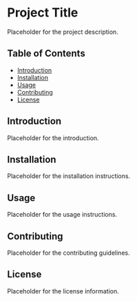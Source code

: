 # Project Title

Placeholder for the project description.

## Table of Contents

- [Introduction](#introduction)
- [Installation](#installation)
- [Usage](#usage)
- [Contributing](#contributing)
- [License](#license)

## Introduction

Placeholder for the introduction.

## Installation

Placeholder for the installation instructions.

## Usage

Placeholder for the usage instructions.

## Contributing

Placeholder for the contributing guidelines.

## License

Placeholder for the license information.
